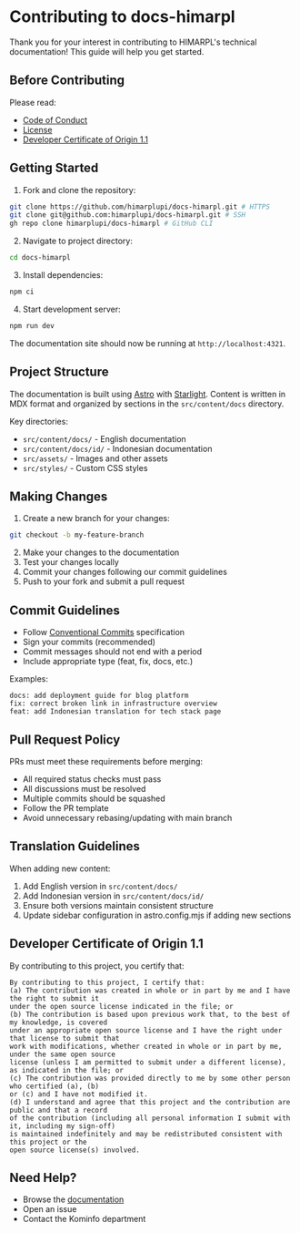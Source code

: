 # Contributing to docs-himarpl

Thank you for your interest in contributing to HIMARPL's technical documentation! This guide will help you get started.

## Before Contributing

Please read:

- [Code of Conduct](CODE_OF_CONDUCT.md)
- [License](LICENSE)
- [Developer Certificate of Origin 1.1](#developer-certificate-of-origin)

## Getting Started

1. Fork and clone the repository:

```bash
git clone https://github.com/himarplupi/docs-himarpl.git # HTTPS
git clone git@github.com:himarplupi/docs-himarpl.git # SSH
gh repo clone himarplupi/docs-himarpl # GitHub CLI
```

2. Navigate to project directory:

```bash
cd docs-himarpl
```

3. Install dependencies:

```bash
npm ci
```

4. Start development server:

```bash
npm run dev
```

The documentation site should now be running at `http://localhost:4321`.

## Project Structure

The documentation is built using [Astro](https://astro.build) with [Starlight](https://starlight.astro.build/). Content is written in MDX format and organized by sections in the `src/content/docs` directory.

Key directories:

- `src/content/docs/` - English documentation
- `src/content/docs/id/` - Indonesian documentation
- `src/assets/` - Images and other assets
- `src/styles/` - Custom CSS styles

## Making Changes

1. Create a new branch for your changes:

```bash
git checkout -b my-feature-branch
```

2. Make your changes to the documentation
3. Test your changes locally
4. Commit your changes following our commit guidelines
5. Push to your fork and submit a pull request

## Commit Guidelines

- Follow [Conventional Commits](https://www.conventionalcommits.org/) specification
- Sign your commits (recommended)
- Commit messages should not end with a period
- Include appropriate type (feat, fix, docs, etc.)

Examples:

```text
docs: add deployment guide for blog platform
fix: correct broken link in infrastructure overview
feat: add Indonesian translation for tech stack page
```

## Pull Request Policy

PRs must meet these requirements before merging:

- All required status checks must pass
- All discussions must be resolved
- Multiple commits should be squashed
- Follow the PR template
- Avoid unnecessary rebasing/updating with main branch

## Translation Guidelines

When adding new content:

1. Add English version in `src/content/docs/`
2. Add Indonesian version in `src/content/docs/id/`
3. Ensure both versions maintain consistent structure
4. Update sidebar configuration in astro.config.mjs if adding new sections

## Developer Certificate of Origin 1.1

By contributing to this project, you certify that:

```
By contributing to this project, I certify that:
(a) The contribution was created in whole or in part by me and I have the right to submit it
under the open source license indicated in the file; or
(b) The contribution is based upon previous work that, to the best of my knowledge, is covered
under an appropriate open source license and I have the right under that license to submit that
work with modifications, whether created in whole or in part by me, under the same open source
license (unless I am permitted to submit under a different license), as indicated in the file; or
(c) The contribution was provided directly to me by some other person who certified (a), (b)
or (c) and I have not modified it.
(d) I understand and agree that this project and the contribution are public and that a record
of the contribution (including all personal information I submit with it, including my sign-off)
is maintained indefinitely and may be redistributed consistent with this project or the
open source license(s) involved.
```

## Need Help?

- Browse the [documentation](https://docs.himarpl.com)
- Open an issue
- Contact the Kominfo department
